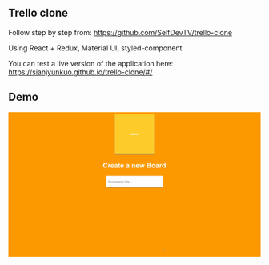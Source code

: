 ## Trello clone

Follow step by step from: https://github.com/SelfDevTV/trello-clone

Using React + Redux, Material UI, styled-component

You can test a live version of the application here: https://sianjyunkuo.github.io/trello-clone/#/

## Demo
![image](https://github.com/sianjyunkuo/trello-clone/blob/master/Trello%20clone%20demo.gif)
